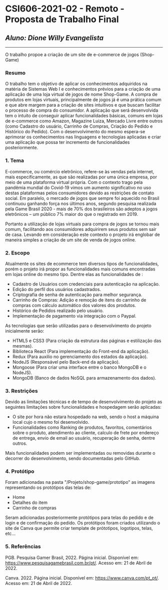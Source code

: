 # **CSI606-2021-02 - Remoto - Proposta de Trabalho Final**

## *Aluno: Dione Willy Evangelista*

--------------

O trabalho propoe a criação de um site de e-commerce de jogos (Shop-Game)

### Resumo

  O trabalho tem o objetivo de aplicar os conhecimentos adquiridos na matéria de Sistemas Web I e conhecimentos prévios para a criação de uma aplicação de uma loja virtual de jogos de nome Shop-Game. A compra de produtos em lojas virtuais, principalmente de jogos já é uma prática comum e que abre margem para a criação de sites intuitivos e que buscam facilitar o processo de compra do consumidor. A aplicação que será desenvolvida tem o intuito de conseguir aplicar funcionalidades básicas, comuns em lojas de e-commerce como Amazon, Magazine Luiza, Mercado Livre entre outros (como Cadastro do usuário, Carrinho de Compras, Criação do Pedido e Histórico do Pedido). Com o desenvolvimento do mesmo espera-se aprimorar os conhecimentos nas linguagens e tecnologias aplicadas e criar uma aplicação que possa ter incremento de funcionalidades posteriormente.

<!-- Apresentar o tema. -->
### 1. Tema

 E-commerce, ou comércio eletrônico, refere-se às vendas pela internet, mais especificamente, as que são realizadas por uma única empresa, por meio de uma plataforma virtual própria. Com o contexto trago pela pandêmia mundial do Covid-19 vimos um aumento significativo no uso destas plataformas pelos consumidores devido as restrições de contato social. Em paralelo, o mercado de jogos que sempre foi aquecido no Brasil continuou ganhando força nos últimos anos, segundo pesquisa realizada pela Game Brasil 2020 - mais de 70% dos brasileiros são adeptos a jogos eletrônicos – um público 7% maior do que o registrado em 2019.

Portanto a utilização de lojas virtuais para compra de jogos se tornou mais comum, facilitando aos consumidores adquirirem seus produtos sem sair de casa. Levando em consideração este contexto o projeto irá englobar de maneira simples a criação de um site de venda de jogos online.

<!-- Descrever e limitar o escopo da aplicação. -->
### 2. Escopo

  Atualmente os sites de ecommerce tem diversos tipos de funcionalidades, porém o projeto irá propor as funcionalidades mais comuns encontradas em lojas online do mesmo tipo.
  Dentre elas as funcionalidades de :
  - Cadastro de Usuários com credenciais para autenticação na aplicação.
  - Edição do perfil dos usuários cadastrados.
  - Criptografia de senha de autenticação para melhor segurança.
  - Carrinho de Compras: Adição e remoção de itens do carrinho de compras com cálculo automático dos valores dos produtos.
  - Histórico de Pedidos realizado pelo usuário.
  - Implementação de pagamento via integração com o Paypal.

As tecnologias que serão utilizadas para o desenvolvimento do projeto inicialmente serão:
  -  HTML5 e CSS3 (Para criação da estrutura das páginas e estilização das mesmas).
  -  Biblioteca React (Para implementação do Front-end da aplicação).
  -  Redux (Para auxilio no gerenciamento dos estados da aplicação).
  -  NodeJS (Responsável pelo Back-end da aplicação).
  -  Mongoose (Para criar uma interface entre o banco MongoDB e o NodeJS).
  -  MongoDB (Banco de dados NoSQL para armazenamento dos dados).

<!-- Apresentar restrições de funcionalidades e de escopo. -->
### 3. Restrições

  Devido as limitações técnicas e de tempo de desenvolvimento do projeto as seguintes limitações sobre funcionalidades e hospedagem serão aplicadas:
  - O site por hora não estara hospedado na web, sendo o host a máquina local cujo o mesmo foi desenvolvido.
  - Funcionalidades como Ranking de produtos, favoritos, comentários sobre o produto, atendimento ao cliente, calculo de frete por endereço de entrega, envio de email ao usuário, recuperação de senha, dentre outros. 

Mais funcionalidades podem ser implementadas ou removidas durante o decorrer do desenvolvimento, sendo documentadas pelo GitHub.

<!-- Construir alguns protótipos para a aplicação, disponibilizá-los no Github e descrever o que foi considerado. //-->
### 4. Protótipo

  Foram adicionadas na pasta "/Projeto/shop-game/prototipo" as imagens representando os protótipos das telas de:
  - Home
  - Detalhes do item
  - Carrinho de compras
  
  Seram adicionadas posteriormente protótipos para telas do pedido e de login e de confirmação do pedido.
  Os protótipos foram criados utilizando o site de Canva que permite criar template de prótotipos, logotipos, telas, etc... 

### 5. Referências

PGB. Pesquisa Gamer Brasil, 2022. Página inicial. Disponível em: <https://www.pesquisagamebrasil.com.br/pt/>. Acesso em: 21 de Abril de 2022.

Canva. 2022. Página inicial. Disponível em: <https://www.canva.com/pt_pt/>. Acesso em: 21 de Abril de 2022.

